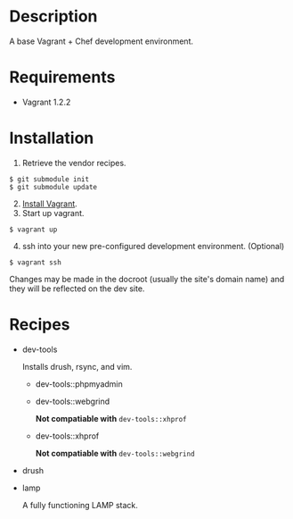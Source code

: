 # Description

A base Vagrant + Chef development environment.

# Requirements

* Vagrant 1.2.2

# Installation

1. Retrieve the vendor recipes.

```
$ git submodule init
$ git submodule update
```

2. [Install Vagrant](http://docs.vagrantup.com/v2/installation/index.html).
3. Start up vagrant.

```
$ vagrant up
```

4. ssh into your new pre-configured development environment. (Optional)

```
$ vagrant ssh
```

Changes may be made in the docroot (usually the site's domain name) and they will
be reflected on the dev site.

# Recipes

* dev-tools

    Installs drush, rsync, and vim.

    - dev-tools::phpmyadmin
    - dev-tools::webgrind

      **Not compatiable with** ```dev-tools::xhprof```

    - dev-tools::xhprof

      **Not compatiable with** ```dev-tools::webgrind```

* drush
* lamp

    A fully functioning LAMP stack.
